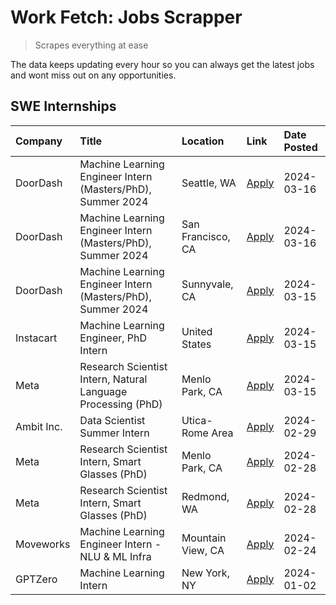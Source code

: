 # Work Fetch: Jobs Scrapper
> Scrapes everything at ease

The data keeps updating every hour so you can always get the latest jobs and wont miss out on any opportunities.

## SWE Internships
<!--START_SECTION:workfetch-->
| Company    | Title                                                        | Location          | Link                                                                                                                                                                                                                                                                     | Date Posted   |
|:-----------|:-------------------------------------------------------------|:------------------|:-------------------------------------------------------------------------------------------------------------------------------------------------------------------------------------------------------------------------------------------------------------------------|:--------------|
| DoorDash   | Machine Learning Engineer Intern (Masters/PhD), Summer 2024  | Seattle, WA       | [Apply](https://www.linkedin.com/jobs/view/machine-learning-engineer-intern-masters-phd-summer-2024-at-doordash-3736455966?position=3&pageNum=0&refId=4wA6SodYX43JPKZVCY34VA%3D%3D&trackingId=oaiMW%2F6%2BZod2flKlAPvq4A%3D%3D&trk=public_jobs_jserp-result_search-card) | 2024-03-16    |
| DoorDash   | Machine Learning Engineer Intern (Masters/PhD), Summer 2024  | San Francisco, CA | [Apply](https://www.linkedin.com/jobs/view/machine-learning-engineer-intern-masters-phd-summer-2024-at-doordash-3736457737?position=4&pageNum=0&refId=4wA6SodYX43JPKZVCY34VA%3D%3D&trackingId=Lh2PBy%2FwYLK0CM2BLouoRA%3D%3D&trk=public_jobs_jserp-result_search-card)   | 2024-03-16    |
| DoorDash   | Machine Learning Engineer Intern (Masters/PhD), Summer 2024  | Sunnyvale, CA     | [Apply](https://www.linkedin.com/jobs/view/machine-learning-engineer-intern-masters-phd-summer-2024-at-doordash-3736454973?position=7&pageNum=0&refId=4wA6SodYX43JPKZVCY34VA%3D%3D&trackingId=QzFlaJKT7J8FH%2Ft47mFGZA%3D%3D&trk=public_jobs_jserp-result_search-card)   | 2024-03-15    |
| Instacart  | Machine Learning Engineer, PhD Intern                        | United States     | [Apply](https://www.linkedin.com/jobs/view/machine-learning-engineer-phd-intern-at-instacart-3815634369?position=9&pageNum=0&refId=4wA6SodYX43JPKZVCY34VA%3D%3D&trackingId=4ctT4TxNQNcMUEGru%2BWhVA%3D%3D&trk=public_jobs_jserp-result_search-card)                      | 2024-03-15    |
| Meta       | Research Scientist Intern, Natural Language Processing (PhD) | Menlo Park, CA    | [Apply](https://www.linkedin.com/jobs/view/research-scientist-intern-natural-language-processing-phd-at-meta-3858718375?position=11&pageNum=0&refId=4wA6SodYX43JPKZVCY34VA%3D%3D&trackingId=OArIKcHNFLRURW8VvE7YuA%3D%3D&trk=public_jobs_jserp-result_search-card)       | 2024-03-15    |
| Ambit Inc. | Data Scientist Summer Intern                                 | Utica-Rome Area   | [Apply](https://www.linkedin.com/jobs/view/data-scientist-summer-intern-at-ambit-inc-3843121918?position=6&pageNum=0&refId=4wA6SodYX43JPKZVCY34VA%3D%3D&trackingId=Ffu0fTiZPkjRfRl%2BiDz9LQ%3D%3D&trk=public_jobs_jserp-result_search-card)                              | 2024-02-29    |
| Meta       | Research Scientist Intern, Smart Glasses (PhD)               | Menlo Park, CA    | [Apply](https://www.linkedin.com/jobs/view/research-scientist-intern-smart-glasses-phd-at-meta-3811308332?position=2&pageNum=0&refId=4wA6SodYX43JPKZVCY34VA%3D%3D&trackingId=gWfHgGHSqqnowOuKTCZfXQ%3D%3D&trk=public_jobs_jserp-result_search-card)                      | 2024-02-28    |
| Meta       | Research Scientist Intern, Smart Glasses (PhD)               | Redmond, WA       | [Apply](https://www.linkedin.com/jobs/view/research-scientist-intern-smart-glasses-phd-at-meta-3811304794?position=8&pageNum=0&refId=4wA6SodYX43JPKZVCY34VA%3D%3D&trackingId=XclLf4ONpwh1U%2FApAA9M1Q%3D%3D&trk=public_jobs_jserp-result_search-card)                    | 2024-02-28    |
| Moveworks  | Machine Learning Engineer Intern - NLU & ML Infra            | Mountain View, CA | [Apply](https://www.linkedin.com/jobs/view/machine-learning-engineer-intern-nlu-ml-infra-at-moveworks-3792404577?position=10&pageNum=0&refId=4wA6SodYX43JPKZVCY34VA%3D%3D&trackingId=jokSVQUmV9hJcoC0BVerqQ%3D%3D&trk=public_jobs_jserp-result_search-card)              | 2024-02-24    |
| GPTZero    | Machine Learning Intern                                      | New York, NY      | [Apply](https://www.linkedin.com/jobs/view/machine-learning-intern-at-gptzero-3796844451?position=12&pageNum=0&refId=4wA6SodYX43JPKZVCY34VA%3D%3D&trackingId=7U2d41JSradvoz%2B0LWVJPQ%3D%3D&trk=public_jobs_jserp-result_search-card)                                    | 2024-01-02    |
<!--END_SECTION:workfetch-->
